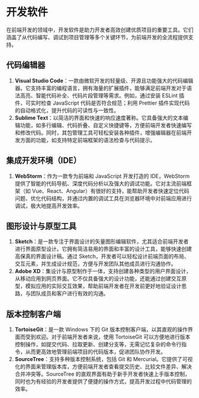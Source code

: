 # 开发软件

在前端开发的领域中，开发软件是助力开发者高效创建优质项目的重要工具。它们涵盖了从代码编写、调试到项目管理等多个关键环节，为前端开发的全流程提供支持。

## 代码编辑器
1. **Visual Studio Code**：一款由微软开发的轻量级、开源且功能强大的代码编辑器。它支持丰富的编程语言，拥有海量的扩展插件，能够满足前端开发对于语法高亮、智能代码补全、代码片段管理等需求。例如，通过安装 ESLint 插件，可实时检查 JavaScript 代码是否符合规范；利用 Prettier 插件实现代码的自动格式化，提升代码的可读性与一致性。
2. **Sublime Text**：以简洁的界面和快速的响应速度著称。它具备强大的文本编辑功能，如多行编辑、代码折叠、自定义快捷键等，方便前端开发者快速编写和修改代码。同时，其包管理工具可轻松安装各种插件，增强编辑器在前端开发方面的功能，如支持特定前端框架的语法检查与代码提示。

## 集成开发环境（IDE）
1. **WebStorm**：作为一款专为前端和 JavaScript 开发打造的 IDE，WebStorm 提供了智能的代码导航、深度代码分析以及强大的调试功能。它对主流前端框架（如 Vue、React、Angular）有很好的支持，能帮助开发者快速定位代码问题、优化代码结构，并通过内置的调试工具在浏览器环境中对前端应用进行调试，极大地提高开发效率。

## 图形设计与原型工具
1. **Sketch**：是一款专注于界面设计的矢量图形编辑软件，尤其适合前端开发者进行界面原型设计。它拥有简洁易用的界面和丰富的设计工具，能够快速创建高保真的界面设计稿。通过 Sketch，开发者可以轻松设计前端页面的布局、交互元素，并生成设计规范，方便与开发团队其他成员进行沟通协作。
2. **Adobe XD**：集设计与原型制作于一体，支持创建各种类型的用户界面设计，从移动应用到网页界面。它不仅具备强大的设计功能，还能通过创建交互原型，模拟应用的实际交互效果，帮助前端开发者在开发前更好地验证设计思路，与团队成员和客户进行有效的沟通。

## 版本控制客户端
1. **TortoiseGit**：是一款 Windows 下的 Git 版本控制客户端，以其直观的操作界面而受到欢迎。对于前端开发者来说，使用 TortoiseGit 可以方便地进行版本控制操作，如提交代码、拉取更新、创建分支等，无需记忆复杂的命令行指令，从而更高效地管理前端项目的代码版本，促进团队协作开发。
2. **SourceTree**：支持多种版本控制系统，包括 Git 和 Mercurial。它提供了可视化的界面来管理版本库，方便前端开发者查看提交历史、比较文件差异、解决合并冲突等。SourceTree 的直观界面有助于新手开发者快速上手版本控制，同时也为有经验的开发者提供了便捷的操作方式，提高开发过程中代码管理的效率。 